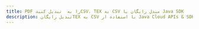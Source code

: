 ---title: PDF را به  تبدیل کنیدCSV، TEX به CSV مبدل رایگان یا Java SDKdescription: تبدیل رایگانTEX به CSV با استفاده از Java Cloud APIs & SDK همچنین اسناد PDF را در Cloud ایجاد، ویرایش و رندر کنید.---